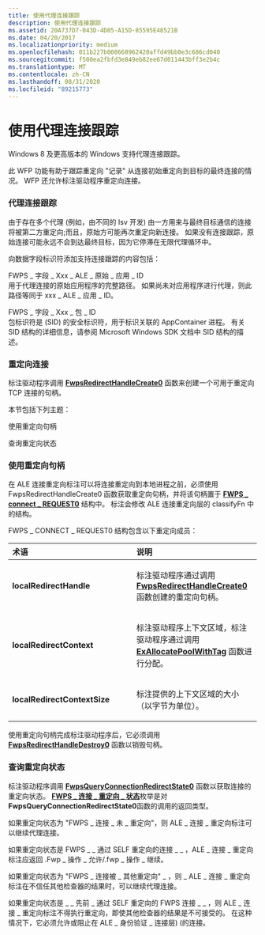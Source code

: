 ```yaml
---
title: 使用代理连接跟踪
description: 使用代理连接跟踪
ms.assetid: 20A737D7-043D-4D05-A15D-85595E48521B
ms.date: 04/20/2017
ms.localizationpriority: medium
ms.openlocfilehash: 011b227b008668962420affd49bb0e3c686cd040
ms.sourcegitcommit: f500ea2fbfd3e849eb82ee67d011443bff3e2b4c
ms.translationtype: MT
ms.contentlocale: zh-CN
ms.lasthandoff: 08/31/2020
ms.locfileid: "89215773"
---
```

# <a name="using-proxied-connections-tracking"></a>使用代理连接跟踪


Windows 8 及更高版本的 Windows 支持代理连接跟踪。

此 WFP 功能有助于跟踪重定向 "记录" 从连接初始重定向到目标的最终连接的情况。 WFP 还允许标注驱动程序重定向连接。

### <a name="proxied-connections-tracking"></a>代理连接跟踪

由于存在多个代理 (例如，由不同的 Isv 开发) 由一方用来与最终目标通信的连接将被第二方重定向;而且，原始方可能再次重定向新连接。 如果没有连接跟踪，原始连接可能永远不会到达最终目标，因为它停滞在无限代理循环中。

向数据字段标识符添加支持连接跟踪的内容包括：

<a href="" id="fwps-field-xxx-ale-original-app-id"></a>FWPS \_ 字段 \_ Xxx \_ ALE \_ 原始 \_ 应用 \_ ID  
用于代理连接的原始应用程序的完整路径。 如果尚未对应用程序进行代理，则此路径等同于 xxx \_ ALE \_ 应用 \_ ID。

<a href="" id="fwps-field-xxx-package-id"></a>FWPS \_ 字段 \_ Xxx \_ 包 \_ ID  
包标识符是 (SID) 的安全标识符，用于标识关联的 AppContainer 进程。 有关 SID 结构的详细信息，请参阅 Microsoft Windows SDK 文档中 SID 结构的描述。

### <a name="redirecting-connections"></a>重定向连接

标注驱动程序调用 [**FwpsRedirectHandleCreate0**](/windows-hardware/drivers/ddi/fwpsk/nf-fwpsk-fwpsredirecthandlecreate0) 函数来创建一个可用于重定向 TCP 连接的句柄。

本节包括下列主题：

使用重定向句柄

查询重定向状态

### <a name="using-a-redirection-handle"></a>使用重定向句柄

在 ALE 连接重定向标注可以将连接重定向到本地进程之前，必须使用 FwpsRedirectHandleCreate0 函数获取重定向句柄，并将该句柄置于 [**FWPS \_ connect \_ REQUEST0**](/windows-hardware/drivers/ddi/fwpsk/ns-fwpsk-_fwps_connect_request0) 结构中。 标注会修改 ALE 连接重定向层的 classifyFn 中的结构。

FWPS \_ CONNECT \_ REQUEST0 结构包含以下重定向成员：

<table>
<colgroup>
<col width="50%" />
<col width="50%" />
</colgroup>
<thead>
<tr class="header">
<th align="left">术语</th>
<th align="left">说明</th>
</tr>
</thead>
<tbody>
<tr class="odd">
<td align="left"><p><strong>localRedirectHandle</strong></p></td>
<td align="left"><p>标注驱动程序通过调用 <a href="https://docs.microsoft.com/windows-hardware/drivers/ddi/fwpsk/nf-fwpsk-fwpsredirecthandlecreate0" data-raw-source="[&lt;strong&gt;FwpsRedirectHandleCreate0&lt;/strong&gt;](/windows-hardware/drivers/ddi/fwpsk/nf-fwpsk-fwpsredirecthandlecreate0)"><strong>FwpsRedirectHandleCreate0</strong></a> 函数创建的重定向句柄。</p></td>
</tr>
<tr class="even">
<td align="left"><p><strong>localRedirectContext</strong></p></td>
<td align="left"><p>标注驱动程序上下文区域，标注驱动程序通过调用 <a href="https://docs.microsoft.com/windows-hardware/drivers/ddi/wdm/nf-wdm-exallocatepoolwithtag" data-raw-source="[&lt;strong&gt;ExAllocatePoolWithTag&lt;/strong&gt;](/windows-hardware/drivers/ddi/wdm/nf-wdm-exallocatepoolwithtag)"><strong>ExAllocatePoolWithTag</strong></a> 函数进行分配。</p></td>
</tr>
<tr class="odd">
<td align="left"><p><strong>localRedirectContextSize</strong></p></td>
<td align="left"><p>标注提供的上下文区域的大小（以字节为单位）。</p></td>
</tr>
</tbody>
</table>

 

使用重定向句柄完成标注驱动程序后，它必须调用 [**FwpsRedirectHandleDestroy0**](/windows-hardware/drivers/ddi/fwpsk/nf-fwpsk-fwpsredirecthandledestroy0) 函数以销毁句柄。

### <a name="querying-the-redirect-state"></a>查询重定向状态

标注驱动程序调用 [**FwpsQueryConnectionRedirectState0**](/windows-hardware/drivers/ddi/fwpsk/nf-fwpsk-fwpsqueryconnectionredirectstate0) 函数以获取连接的重定向状态。 [**FWPS \_ 连接 \_ 重定向 \_ 状态**](/windows-hardware/drivers/ddi/fwpsk/ne-fwpsk-fwps_connection_redirect_state_)枚举是对**FwpsQueryConnectionRedirectState0**函数的调用的返回类型。

如果重定向状态为 "FWPS \_ 连接 \_ 未 \_ 重定向"，则 ALE \_ 连接 \_ 重定向标注可以继续代理连接。

如果重定向状态是 FWPS \_ \_ 通过 SELF 重定向的连接 \_ \_ ，ALE \_ 连接 \_ 重定向标注应返回 .Fwp \_ 操作 \_ 允许/.fwp \_ 操作 \_ 继续。

如果重定向状态为 "FWPS \_ 连接被 \_ 其他重定向" \_ ，则 \_ ALE \_ 连接 \_ 重定向标注在不信任其他检查器的结果时，可以继续代理连接。

如果重定向状态是 \_ \_ 先前 \_ 通过 SELF 重定向的 FWPS 连接 \_ \_ ，则 ALE \_ 连接 \_ 重定向标注不得执行重定向，即使其他检查器的结果是不可接受的。 在这种情况下，它必须允许或阻止在 ALE \_ 身份验证 \_ 连接层)  (的连接。

 

